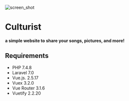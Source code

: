 ![screen_shot](https://user-images.githubusercontent.com/53022680/85478534-64264280-b5f7-11ea-918e-e7c05b1c937f.png)
# Culturist
#### a simple website to share your songs, pictures, and more!
## Requirements
- PHP 7.4.8
- Laravel 7.0
- Vue.js. 2.5.17
- Vuex 3.2.0
- Vue Router 3.1.6
- Vuetify 2.2.20



